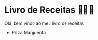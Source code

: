 # Livro de Receitas :closed_book::man_cook:

Olá, bem vindo ao meu livro de receitas 

- Pizza Marguerita 

  
